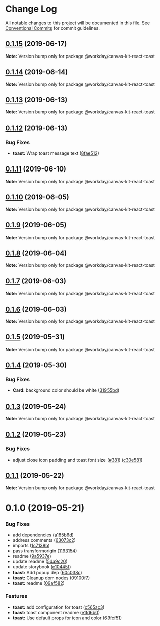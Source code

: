 # Change Log

All notable changes to this project will be documented in this file.
See [Conventional Commits](https://conventionalcommits.org) for commit guidelines.

## [0.1.15](https://ghe.megaleo.com/design/canvas-kit-react/tree/master/modules/canvas-kit-react-toast/compare/@workday/canvas-kit-react-toast@0.1.14...@workday/canvas-kit-react-toast@0.1.15) (2019-06-17)

**Note:** Version bump only for package @workday/canvas-kit-react-toast





## [0.1.14](https://ghe.megaleo.com/design/canvas-kit-react/tree/master/modules/canvas-kit-react-toast/compare/@workday/canvas-kit-react-toast@0.1.13...@workday/canvas-kit-react-toast@0.1.14) (2019-06-14)

**Note:** Version bump only for package @workday/canvas-kit-react-toast





## [0.1.13](https://ghe.megaleo.com/design/canvas-kit-react/tree/master/modules/canvas-kit-react-toast/compare/@workday/canvas-kit-react-toast@0.1.12...@workday/canvas-kit-react-toast@0.1.13) (2019-06-13)

**Note:** Version bump only for package @workday/canvas-kit-react-toast





## [0.1.12](https://ghe.megaleo.com/design/canvas-kit-react/tree/master/modules/canvas-kit-react-toast/compare/@workday/canvas-kit-react-toast@0.1.11...@workday/canvas-kit-react-toast@0.1.12) (2019-06-13)


### Bug Fixes

* **toast:** Wrap toast message text ([8fae512](https://ghe.megaleo.com/design/canvas-kit-react/tree/master/modules/canvas-kit-react-toast/commits/8fae512))





## [0.1.11](https://ghe.megaleo.com/design/canvas-kit-react/tree/master/modules/canvas-kit-react-toast/compare/@workday/canvas-kit-react-toast@0.1.10...@workday/canvas-kit-react-toast@0.1.11) (2019-06-10)

**Note:** Version bump only for package @workday/canvas-kit-react-toast





## [0.1.10](https://ghe.megaleo.com/design/canvas-kit-react/tree/master/modules/canvas-kit-react-toast/compare/@workday/canvas-kit-react-toast@0.1.9...@workday/canvas-kit-react-toast@0.1.10) (2019-06-05)

**Note:** Version bump only for package @workday/canvas-kit-react-toast





## [0.1.9](https://ghe.megaleo.com/design/canvas-kit-react/tree/master/modules/canvas-kit-react-toast/compare/@workday/canvas-kit-react-toast@0.1.8...@workday/canvas-kit-react-toast@0.1.9) (2019-06-05)

**Note:** Version bump only for package @workday/canvas-kit-react-toast





## [0.1.8](https://ghe.megaleo.com/design/canvas-kit-react/tree/master/modules/canvas-kit-react-toast/compare/@workday/canvas-kit-react-toast@0.1.7...@workday/canvas-kit-react-toast@0.1.8) (2019-06-04)

**Note:** Version bump only for package @workday/canvas-kit-react-toast





## [0.1.7](https://ghe.megaleo.com/design/canvas-kit-react/tree/master/modules/canvas-kit-react-toast/compare/@workday/canvas-kit-react-toast@0.1.6...@workday/canvas-kit-react-toast@0.1.7) (2019-06-03)

**Note:** Version bump only for package @workday/canvas-kit-react-toast





## [0.1.6](https://ghe.megaleo.com/design/canvas-kit-react/tree/master/modules/canvas-kit-react-toast/compare/@workday/canvas-kit-react-toast@0.1.5...@workday/canvas-kit-react-toast@0.1.6) (2019-06-03)

**Note:** Version bump only for package @workday/canvas-kit-react-toast





## [0.1.5](https://ghe.megaleo.com/design/canvas-kit-react/tree/master/modules/canvas-kit-react-toast/compare/@workday/canvas-kit-react-toast@0.1.4...@workday/canvas-kit-react-toast@0.1.5) (2019-05-31)

**Note:** Version bump only for package @workday/canvas-kit-react-toast





## [0.1.4](https://ghe.megaleo.com/design/canvas-kit-react/tree/master/modules/canvas-kit-react-toast/compare/@workday/canvas-kit-react-toast@0.1.3...@workday/canvas-kit-react-toast@0.1.4) (2019-05-30)


### Bug Fixes

* **Card:** background color should be white ([31955bd](https://ghe.megaleo.com/design/canvas-kit-react/tree/master/modules/canvas-kit-react-toast/commits/31955bd))





## [0.1.3](https://ghe.megaleo.com/design/canvas-kit-react/tree/master/modules/canvas-kit-react-toast/compare/@workday/canvas-kit-react-toast@0.1.2...@workday/canvas-kit-react-toast@0.1.3) (2019-05-24)

**Note:** Version bump only for package @workday/canvas-kit-react-toast





## [0.1.2](https://ghe.megaleo.com/design/canvas-kit-react/tree/master/modules/canvas-kit-react-toast/compare/@workday/canvas-kit-react-toast@0.1.1...@workday/canvas-kit-react-toast@0.1.2) (2019-05-23)


### Bug Fixes

* adjust close icon padding and toast font size ([#381](https://ghe.megaleo.com/design/canvas-kit-react/tree/master/modules/canvas-kit-react-toast/issues/381)) ([c30e581](https://ghe.megaleo.com/design/canvas-kit-react/tree/master/modules/canvas-kit-react-toast/commits/c30e581))





## [0.1.1](https://ghe.megaleo.com/design/canvas-kit-react/tree/master/modules/canvas-kit-react-toast/compare/@workday/canvas-kit-react-toast@0.1.0...@workday/canvas-kit-react-toast@0.1.1) (2019-05-22)

**Note:** Version bump only for package @workday/canvas-kit-react-toast





# 0.1.0 (2019-05-21)


### Bug Fixes

* add dependencies ([a185b6d](https://ghe.megaleo.com/design/canvas-kit-react/tree/master/modules/canvas-kit-react-toast/commits/a185b6d))
* address comments ([63073c2](https://ghe.megaleo.com/design/canvas-kit-react/tree/master/modules/canvas-kit-react-toast/commits/63073c2))
* imports ([1c7138b](https://ghe.megaleo.com/design/canvas-kit-react/tree/master/modules/canvas-kit-react-toast/commits/1c7138b))
* pass transformorigin ([1193154](https://ghe.megaleo.com/design/canvas-kit-react/tree/master/modules/canvas-kit-react-toast/commits/1193154))
* readme ([9a5937e](https://ghe.megaleo.com/design/canvas-kit-react/tree/master/modules/canvas-kit-react-toast/commits/9a5937e))
* update readme ([5da9c20](https://ghe.megaleo.com/design/canvas-kit-react/tree/master/modules/canvas-kit-react-toast/commits/5da9c20))
* update storybook ([c10445f](https://ghe.megaleo.com/design/canvas-kit-react/tree/master/modules/canvas-kit-react-toast/commits/c10445f))
* **toast:** Add popup dep ([60c038c](https://ghe.megaleo.com/design/canvas-kit-react/tree/master/modules/canvas-kit-react-toast/commits/60c038c))
* **toast:** Cleanup dom nodes ([09100f7](https://ghe.megaleo.com/design/canvas-kit-react/tree/master/modules/canvas-kit-react-toast/commits/09100f7))
* **toast:** readme ([09af582](https://ghe.megaleo.com/design/canvas-kit-react/tree/master/modules/canvas-kit-react-toast/commits/09af582))


### Features

* **toast:** add configuration for toast ([c565ac3](https://ghe.megaleo.com/design/canvas-kit-react/tree/master/modules/canvas-kit-react-toast/commits/c565ac3))
* **toast:** toast component readme ([e1fd6b0](https://ghe.megaleo.com/design/canvas-kit-react/tree/master/modules/canvas-kit-react-toast/commits/e1fd6b0))
* **toast:** Use default props for icon and color ([69fcf51](https://ghe.megaleo.com/design/canvas-kit-react/tree/master/modules/canvas-kit-react-toast/commits/69fcf51))
